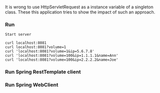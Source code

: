 It is wrong to use HttpServletRequest as a instance variable of a singleton class. These this application tries to show the impact of
such an approach.

### Run
	Start server
	
	curl localhost:8081
	curl localhost:8081?volume=1
	curl 'localhost:8081?volume=1&ip=5.6.7.8'
	curl 'localhost:8081?volume=100&ip=1.1.1.1&name=Ann'
	curl 'localhost:8081?volume=100&ip=2.2.2.2&name=Joe'

### Run Spring RestTemplate client

### Run Spring WebClient

